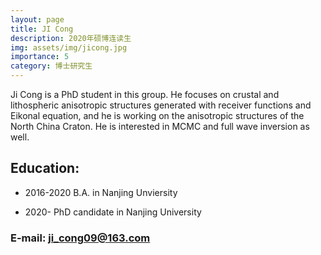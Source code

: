```yaml
---
layout: page
title: JI Cong
description: 2020年硕博连读生
img: assets/img/jicong.jpg
importance: 5
category: 博士研究生
---
```


Ji Cong is a PhD student in this group. He focuses on crustal and lithospheric anisotropic structures generated with receiver functions and Eikonal equation, and he is working on the anisotropic structures of the North China Craton. He is interested in MCMC and full wave inversion as well.

 

## Education:

- 2016-2020   B.A. in Nanjing Unviersity

- 2020-       PhD candidate in Nanjing University

 

### E-mail: ji_cong09@163.com
